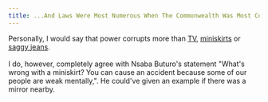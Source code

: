 ```yaml
---
title: ...And Laws Were Most Numerous When The Commonwealth Was Most Corrupt
---
```

Personally, I would say that power corrupts more than <a href="http://news.bbc.co.uk/2/hi/middle_east/7613575.stm">TV</a>, <a href="http://news.bbc.co.uk/2/hi/africa/7621823.stm">miniskirts</a> or <a href="http://news.bbc.co.uk/2/hi/americas/7622793.stm">saggy jeans</a>.<br /><br />I do, however, completely agree with Nsaba Buturo's statement "What's wrong with a miniskirt? You can cause an accident because some of our people are weak mentally,". He could've given an example if there was a mirror nearby.
